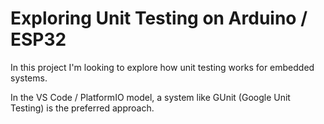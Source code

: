 # Exploring Unit Testing on Arduino / ESP32

In this project I'm looking to explore how unit testing works for embedded systems.

In the VS Code / PlatformIO model, a system like GUnit (Google Unit Testing) is the preferred approach. 

